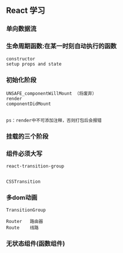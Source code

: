 ## React 学习
### 单向数据流
### 生命周期函数:在某一时刻自动执行的函数
    constructor  
    setup props and state 
### 初始化阶段


    UNSAFE_componentWillMount （将废弃）
    render
    componentDidMount


    ps：render中不可添加注释，否则打包后会报错

### 挂载的三个阶段

### 组件必须大写


    react-transition-group


    CSSTransition

### 多dom动画
    TransitionGroup

    Router   路由器 
    Route    线路

### 无状态组件(函数组件)